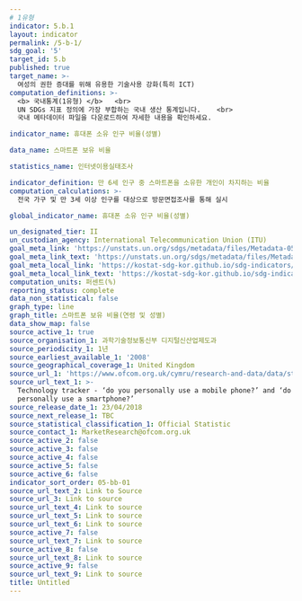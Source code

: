 ```yaml
---
# 1유형 
indicator: 5.b.1
layout: indicator
permalink: /5-b-1/
sdg_goal: '5'
target_id: 5.b
published: true
target_name: >-
  여성의 권한 증대를 위해 유용한 기술사용 강화(특히 ICT)
computation_definitions: >-
  <b> 국내통계(1유형) </b>   <br>
  UN SDGs 지표 정의에 가장 부합하는 국내 생산 통계입니다.    <br>
  국내 메타데이터 파일을 다운로드하여 자세한 내용을 확인하세요.

indicator_name: 휴대폰 소유 인구 비율(성별) 

data_name: 스마트폰 보유 비율

statistics_name: 인터넷이용실태조사

indicator_definition: 만 6세 인구 중 스마트폰을 소유한 개인이 차지하는 비율
computation_calculations: >-
  전국 가구 및 만 3세 이상 인구를 대상으로 방문면접조사를 통해 실시

global_indicator_name: 휴대폰 소유 인구 비율(성별) 

un_designated_tier: II
un_custodian_agency: International Telecommunication Union (ITU)
goal_meta_link: 'https://unstats.un.org/sdgs/metadata/files/Metadata-05-0B-01.pdf'
goal_meta_link_text: 'https://unstats.un.org/sdgs/metadata/files/Metadata-05-0B-01.pdf'
goal_meta_local_link: 'https://kostat-sdg-kor.github.io/sdg-indicators/public/data/Metadata-05-0b-01_KOR.pdf'
goal_meta_local_link_text: 'https://kostat-sdg-kor.github.io/sdg-indicators/public/data/Metadata-05-0b-01_KOR.pdf'
computation_units: 퍼센트(%)
reporting_status: complete
data_non_statistical: false
graph_type: line
graph_title: 스마트폰 보유 비율(연령 및 성별)
data_show_map: false
source_active_1: true
source_organisation_1: 과학기술정보통신부 디지털신산업제도과
source_periodicity_1: 1년
source_earliest_available_1: '2008'
source_geographical_coverage_1: United Kingdom
source_url_1: 'https://www.ofcom.org.uk/cymru/research-and-data/data/statistics/stats19'
source_url_text_1: >-
  Technology tracker - ‘do you personally use a mobile phone?’ and ‘do you
  personally use a smartphone?’
source_release_date_1: 23/04/2018
source_next_release_1: TBC
source_statistical_classification_1: Official Statistic
source_contact_1: MarketResearch@ofcom.org.uk
source_active_2: false
source_active_3: false
source_active_4: false
source_active_5: false
source_active_6: false
indicator_sort_order: 05-bb-01
source_url_text_2: Link to Source
source_url_3: Link to source
source_url_text_4: Link to source
source_url_text_5: Link to source
source_url_text_6: Link to source
source_active_7: false
source_url_text_7: Link to source
source_active_8: false
source_url_text_8: Link to source
source_active_9: false
source_url_text_9: Link to source
title: Untitled
---
```

